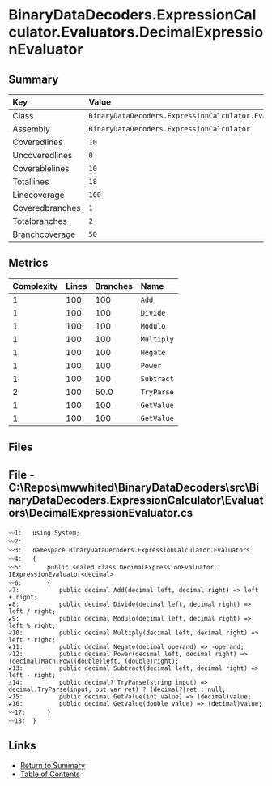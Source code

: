 ﻿# BinaryDataDecoders.ExpressionCalculator.Evaluators.DecimalExpressionEvaluator

## Summary

| Key             | Value                                                                           |
| :-------------- | :------------------------------------------------------------------------------ |
| Class           | `BinaryDataDecoders.ExpressionCalculator.Evaluators.DecimalExpressionEvaluator` |
| Assembly        | `BinaryDataDecoders.ExpressionCalculator`                                       |
| Coveredlines    | `10`                                                                            |
| Uncoveredlines  | `0`                                                                             |
| Coverablelines  | `10`                                                                            |
| Totallines      | `18`                                                                            |
| Linecoverage    | `100`                                                                           |
| Coveredbranches | `1`                                                                             |
| Totalbranches   | `2`                                                                             |
| Branchcoverage  | `50`                                                                            |

## Metrics

| Complexity | Lines | Branches | Name       |
| :--------- | :---- | :------- | :--------- |
| 1          | 100   | 100      | `Add`      |
| 1          | 100   | 100      | `Divide`   |
| 1          | 100   | 100      | `Modulo`   |
| 1          | 100   | 100      | `Multiply` |
| 1          | 100   | 100      | `Negate`   |
| 1          | 100   | 100      | `Power`    |
| 1          | 100   | 100      | `Subtract` |
| 2          | 100   | 50.0     | `TryParse` |
| 1          | 100   | 100      | `GetValue` |
| 1          | 100   | 100      | `GetValue` |

## Files

## File - C:\Repos\mwwhited\BinaryDataDecoders\src\BinaryDataDecoders.ExpressionCalculator\Evaluators\DecimalExpressionEvaluator.cs

```CSharp
〰1:   using System;
〰2:   
〰3:   namespace BinaryDataDecoders.ExpressionCalculator.Evaluators
〰4:   {
〰5:       public sealed class DecimalExpressionEvaluator : IExpressionEvaluator<decimal>
〰6:       {
✔7:           public decimal Add(decimal left, decimal right) => left + right;
✔8:           public decimal Divide(decimal left, decimal right) => left / right;
✔9:           public decimal Modulo(decimal left, decimal right) => left % right;
✔10:          public decimal Multiply(decimal left, decimal right) => left * right;
✔11:          public decimal Negate(decimal operand) => -operand;
✔12:          public decimal Power(decimal left, decimal right) => (decimal)Math.Pow((double)left, (double)right);
✔13:          public decimal Subtract(decimal left, decimal right) => left - right;
⚠14:          public decimal? TryParse(string input) => decimal.TryParse(input, out var ret) ? (decimal?)ret : null;
✔15:          public decimal GetValue(int value) => (decimal)value;
✔16:          public decimal GetValue(double value) => (decimal)value;
〰17:      }
〰18:  }
```

## Links

* [Return to Summary](Summary.md)
* [Table of Contents](../TOC.md)

